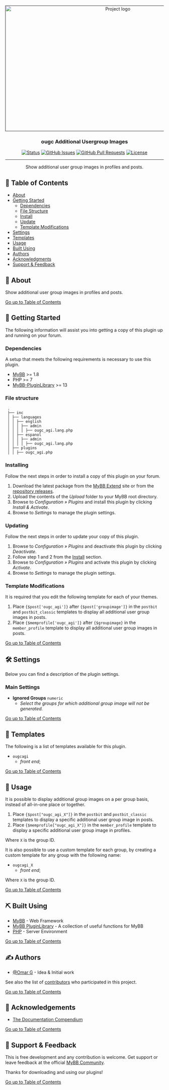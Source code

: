 <p align="center">
    <a href="" rel="noopener">
        <img width="700" height="400" src="https://github.com/user-attachments/assets/7bcfedb3-8134-4fb5-bc1c-77e97013764d" alt="Project logo">
    </a>
</p>

<h3 align="center">ougc Additional Usergroup Images</h3>

<div align="center">

[![Status](https://img.shields.io/badge/status-active-success.svg)]()
[![GitHub Issues](https://img.shields.io/github/issues/OUGC-Network/ougc-Additional-Usergroup-Images.svg)](./issues)
[![GitHub Pull Requests](https://img.shields.io/github/issues-pr/OUGC-Network/ougc-Additional-Usergroup-Images.svg)](./pulls)
[![License](https://img.shields.io/badge/license-GPL-blue)](/LICENSE)

</div>

---

<p align="center"> Show additional user group images in profiles and posts.
    <br> 
</p>

## 📜 Table of Contents <a name = "table_of_contents"></a>

- [About](#about)
- [Getting Started](#getting_started)
    - [Dependencies](#dependencies)
    - [File Structure](#file_structure)
    - [Install](#install)
    - [Update](#update)
    - [Template Modifications](#template_modifications)
- [Settings](#settings)
- [Templates](#templates)
- [Usage](#usage)
- [Built Using](#built_using)
- [Authors](#authors)
- [Acknowledgments](#acknowledgement)
- [Support & Feedback](#support)

## 🚀 About <a name = "about"></a>

Show additional user group images in profiles and posts.

[Go up to Table of Contents](#table_of_contents)

## 📍 Getting Started <a name = "getting_started"></a>

The following information will assist you into getting a copy of this plugin up and running on your forum.

### Dependencies <a name = "dependencies"></a>

A setup that meets the following requirements is necessary to use this plugin.

- [MyBB](https://mybb.com/) >= 1.8
- PHP >= 7
- [MyBB-PluginLibrary](https://github.com/frostschutz/MyBB-PluginLibrary) >= 13

### File structure <a name = "file_structure"></a>

  ```
   .
   ├── inc
   │ ├── languages
   │ │ ├── english
   │ │ │ ├── admin
   │ │ │ │ ├── ougc_agi.lang.php
   │ │ ├── espanol
   │ │ │ ├── admin
   │ │ │ │ ├── ougc_agi.lang.php
   │ ├── plugins
   │ │ ├── ougc_agi.php
   ```

### Installing <a name = "install"></a>

Follow the next steps in order to install a copy of this plugin on your forum.

1. Download the latest package from the [MyBB Extend](https://community.mybb.com/mods.php) site or
   from the [repository releases](https://github.com/OUGC-Network/ougc-Additional-Usergroup-Images/releases/latest).
2. Upload the contents of the _Upload_ folder to your MyBB root directory.
3. Browse to _Configuration » Plugins_ and install this plugin by clicking _Install & Activate_.
4. Browse to _Settings_ to manage the plugin settings.

### Updating <a name = "update"></a>

Follow the next steps in order to update your copy of this plugin.

1. Browse to _Configuration » Plugins_ and deactivate this plugin by clicking _Deactivate_.
2. Follow step 1 and 2 from the [Install](#install) section.
3. Browse to _Configuration » Plugins_ and activate this plugin by clicking _Activate_.
4. Browse to _Settings_ to manage the plugin settings.

### Template Modifications <a name = "template_modifications"></a>

It is required that you edit the following template for each of your themes.

1. Place `{$post['ougc_agi']}` after `{$post['groupimage']}` in the `postbit` and `postbit_classic` templates to
   display all additional user group images in posts.
2. Place `{$memprofile['ougc_agi']}` after `{$groupimage}` in the `member_profile` template to display all additional
   user group images in posts.

[Go up to Table of Contents](#table_of_contents)

## 🛠 Settings <a name = "settings"></a>

Below you can find a description of the plugin settings.

### Main Settings

- **Ignored Groups** `numeric`
    - _Select the groups for which additional group image will not be generated._

[Go up to Table of Contents](#table_of_contents)

## 📐 Templates <a name = "templates"></a>

The following is a list of templates available for this plugin.

- `ougcagi`
    - _front end_;

[Go up to Table of Contents](#table_of_contents)

## 📖 Usage <a name="usage"></a>

It is possible to display additional group images on a per group basis, instead of all-in-one place or together.

1. Place `{$post["ougc_agi_X"]}` in the `postbit` and `postbit_classic` templates to display a specific additional user
   group image in posts.
2. Place `{$memprofile["ougc_agi_X"]}` in the `member_profile` template to display a specific additional user group
   image in profiles.

Where `X` is the group ID.

It is also possible to use a custom template for each group, by creating a custom template for any group with the
following name:

- `ougcagi_X`
    - _front end_;

Where `X` is the group ID.

[Go up to Table of Contents](#table_of_contents)

## ⛏ Built Using <a name = "built_using"></a>

- [MyBB](https://mybb.com/) - Web Framework
- [MyBB PluginLibrary](https://github.com/frostschutz/MyBB-PluginLibrary) - A collection of useful functions for MyBB
- [PHP](https://www.php.net/) - Server Environment

[Go up to Table of Contents](#table_of_contents)

## ✍️ Authors <a name = "authors"></a>

- [@Omar G](https://github.com/Sama34) - Idea & Initial work

See also the list of [contributors](https://github.com/OUGC-Network/ougc-Additional-Usergroup-Images/contributors) who
participated in
this
project.

[Go up to Table of Contents](#table_of_contents)

## 🎉 Acknowledgements <a name = "acknowledgement"></a>

- [The Documentation Compendium](https://github.com/kylelobo/The-Documentation-Compendium)

[Go up to Table of Contents](#table_of_contents)

## 🎈 Support & Feedback <a name="support"></a>

This is free development and any contribution is welcome. Get support or leave feedback at the
official [MyBB Community](https://community.mybb.com/thread-159249.html).

Thanks for downloading and using our plugins!

[Go up to Table of Contents](#table_of_contents)